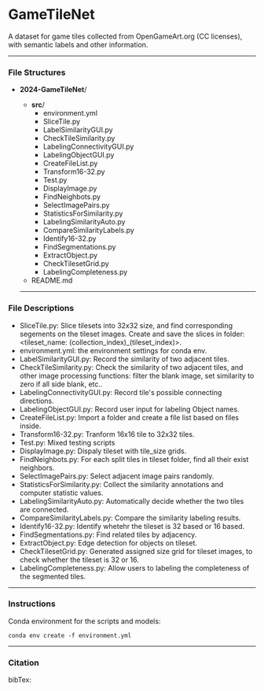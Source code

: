# GameTileNet
A dataset for game tiles collected from OpenGameArt.org (CC licenses), with semantic labels and other information.

---
### File Structures

- **2024-GameTileNet**/
  - **src**/
    - environment.yml
    - SliceTile.py
    - LabelSimilarityGUI.py
    - CheckTileSimilarity.py
    - LabelingConnectivityGUI.py
    - LabelingObjectGUI.py            
    - CreateFileList.py
    - Transform16-32.py
    - Test.py
    - DisplayImage.py
    - FindNeighbots.py
    - SelectImagePairs.py
    - StatisticsForSimilarity.py
    - LabelingSimilarityAuto.py
    - CompareSimilarityLabels.py
    - Identify16-32.py
    - FindSegmentations.py
    - ExtractObject.py
    - CheckTilesetGrid.py
    - LabelingCompleteness.py            
  <!-- - **annotations**/
    - dataset1.csv
    - dataset2.csv -->
  - README.md

  ---
### File Descriptions

* SliceTile.py: Slice tilesets into 32x32 size, and find corresponding segements on the tileset images. Create and save the slices in folder: <tileset_name: (collection_index)_(tileset_index)>.
* environment.yml: the environment settings for conda env. 
* LabelSimilarityGUI.py: Record the similarity of two adjacent tiles.
* CheckTileSimilarity.py: Check the similarity of two adjacent tiles, and other image processing functions: filter the blank image, set similarity to zero if all side blank, etc.. 
* LabelingConnectivityGUI.py: Record tile's possible connecting directions.
* LabelingObjectGUI.py: Record user input for labeling Object names.            
* CreateFileList.py: Import a folder and create a file list based on files inside.
* Transform16-32.py: Tranform 16x16 tile to 32x32 tiles.
* Test.py: Mixed testing scripts
* DisplayImage.py: Dispaly tileset with tile_size grids.
* FindNeighbots.py: For each split tiles in tileset folder, find all their exist neighbors.
* SelectImagePairs.py: Select adjacent image pairs randomly.
* StatisticsForSimilarity.py: Collect the similarity annotations and computer statistic values.
* LabelingSimilarityAuto.py: Automatically decide whether the two tiles are connected.
* CompareSimilarityLabels.py: Compare the similarity labeling results.
* Identify16-32.py: Identify whetehr the tileset is 32 based or 16 based.
* FindSegmentations.py: Find related tiles by adjacency.
* ExtractObject.py: Edge detection for objects on tileset.
* CheckTilesetGrid.py: Generated assigned size grid for tileset images, to check whether the tileset is 32 or 16.
* LabelingCompleteness.py: Allow users to labeling the completeness of the segmented tiles.
---
### Instructions

Conda environment for the scripts and models:

```
conda env create -f environment.yml
```

---

### Citation

bibTex:

```


```
 